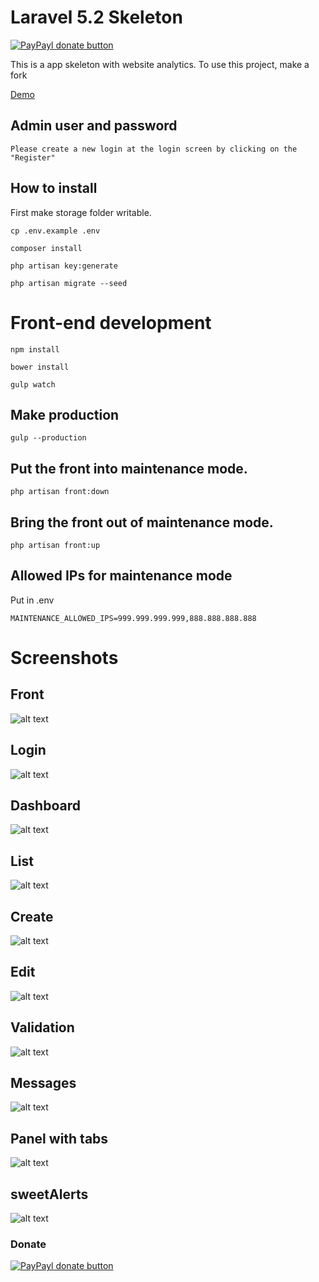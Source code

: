 # Laravel  5.2 Skeleton 
[![PayPayl donate button](https://img.shields.io/badge/paypal-donate-yellow.svg)](https://www.paypal.com/cgi-bin/webscr?cmd=_donations&business=WKPHKUSVC2YLC&lc=BR&item_name=rdehnhardt&currency_code=USD&bn=PP%2dDonationsBF%3abtn_donate_LG%2egif%3aNonHosted "Donate once-off to this project using Paypal")

This is a app skeleton with website analytics.
To use this project, make a fork

[Demo](http://skeleton.rdehnhardt.com.br/)

## Admin user and password

```
Please create a new login at the login screen by clicking on the "Register"
```

## How to install

First make storage folder writable. 

```
cp .env.example .env
```

```
composer install
```

```
php artisan key:generate
```

```
php artisan migrate --seed
```

# Front-end development

```
npm install
```

```
bower install
```

```
gulp watch
```

## Make production

```
gulp --production
```

## Put the front into maintenance mode.

```
php artisan front:down
```

## Bring the front out of maintenance mode.

```
php artisan front:up
```

## Allowed IPs for maintenance mode

Put in .env

```
MAINTENANCE_ALLOWED_IPS=999.999.999.999,888.888.888.888
```

# Screenshots

## Front
![alt text](https://raw.githubusercontent.com/rdehnhardt/skeleton/master/public/img/screen/skeleton-home.jpg "Home")

## Login
![alt text](https://raw.githubusercontent.com/rdehnhardt/skeleton/master/public/img/screen/skeleton-auth.jpg "Login")

## Dashboard
![alt text](https://raw.githubusercontent.com/rdehnhardt/skeleton/master/public/img/screen/skeleton-dashboard.jpg "Dashboard")

## List
![alt text](https://raw.githubusercontent.com/rdehnhardt/skeleton/master/public/img/screen/skeleton-list.jpg "List")

## Create
![alt text](https://raw.githubusercontent.com/rdehnhardt/skeleton/master/public/img/screen/skeleton-create.jpg "Create")

## Edit
![alt text](https://raw.githubusercontent.com/rdehnhardt/skeleton/master/public/img/screen/skeleton-edit.jpg "Edit")

## Validation
![alt text](https://raw.githubusercontent.com/rdehnhardt/skeleton/master/public/img/screen/skeleton-with-validation.jpg "Validation")

## Messages
![alt text](https://raw.githubusercontent.com/rdehnhardt/skeleton/master/public/img/screen/skeleton-with-messages.jpg "Validation")

## Panel with tabs
![alt text](https://raw.githubusercontent.com/rdehnhardt/skeleton/master/public/img/screen/skeleton-panel-with-tabs.jpg "Validation")

## sweetAlerts
![alt text](https://raw.githubusercontent.com/rdehnhardt/skeleton/master/public/img/screen/skeleton-with-alerts.jpg "Alerts")

### Donate
[![PayPayl donate button](https://img.shields.io/badge/paypal-donate-yellow.svg)](https://www.paypal.com/cgi-bin/webscr?cmd=_donations&business=WKPHKUSVC2YLC&lc=BR&item_name=rdehnhardt&currency_code=USD&bn=PP%2dDonationsBF%3abtn_donate_LG%2egif%3aNonHosted "Donate once-off to this project using Paypal")
